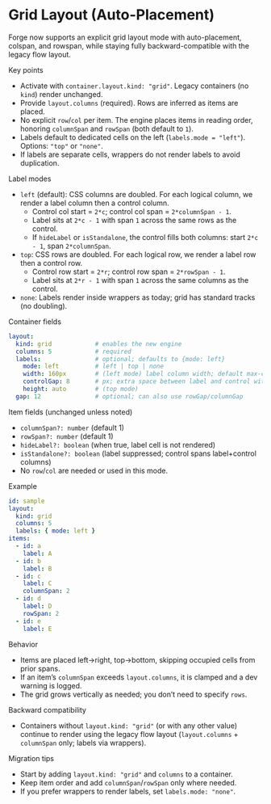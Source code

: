# Grid Layout (Auto-Placement)

Forge now supports an explicit grid layout mode with auto-placement, colspan, and rowspan, while staying fully backward-compatible with the legacy flow layout.

Key points
- Activate with `container.layout.kind: "grid"`. Legacy containers (no `kind`) render unchanged.
- Provide `layout.columns` (required). Rows are inferred as items are placed.
- No explicit `row`/`col` per item. The engine places items in reading order, honoring `columnSpan` and `rowSpan` (both default to `1`).
- Labels default to dedicated cells on the left (`labels.mode = "left"`). Options: `"top"` or `"none"`.
- If labels are separate cells, wrappers do not render labels to avoid duplication.

Label modes
- `left` (default): CSS columns are doubled. For each logical column, we render a label column then a control column.
  - Control col start = `2*c`; control col span = `2*columnSpan - 1`.
  - Label sits at `2*c - 1` with span `1` across the same rows as the control.
  - If `hideLabel` or `isStandalone`, the control fills both columns: start `2*c - 1`, span `2*columnSpan`.
- `top`: CSS rows are doubled. For each logical row, we render a label row then a control row.
  - Control row start = `2*r`; control row span = `2*rowSpan - 1`.
  - Label sits at `2*r - 1` with span `1` across the same columns as the control.
- `none`: Labels render inside wrappers as today; grid has standard tracks (no doubling).

Container fields
```yaml
layout:
  kind: grid            # enables the new engine
  columns: 5            # required
  labels:               # optional; defaults to {mode: left}
    mode: left          # left | top | none
    width: 160px        # (left mode) label column width; default max-content
    controlGap: 8       # px; extra space between label and control within a pair
    height: auto        # (top mode)
  gap: 12               # optional; can also use rowGap/columnGap
```

Item fields (unchanged unless noted)
- `columnSpan?: number` (default 1)
- `rowSpan?: number` (default 1)
- `hideLabel?: boolean` (when true, label cell is not rendered)
- `isStandalone?: boolean` (label suppressed; control spans label+control columns)
- No `row`/`col` are needed or used in this mode.

Example
```yaml
id: sample
layout:
  kind: grid
  columns: 5
  labels: { mode: left }
items:
  - id: a
    label: A
  - id: b
    label: B
  - id: c
    label: C
    columnSpan: 2
  - id: d
    label: D
    rowSpan: 2
  - id: e
    label: E
```

Behavior
- Items are placed left→right, top→bottom, skipping occupied cells from prior spans.
- If an item’s `columnSpan` exceeds `layout.columns`, it is clamped and a dev warning is logged.
- The grid grows vertically as needed; you don’t need to specify `rows`.

Backward compatibility
- Containers without `layout.kind: "grid"` (or with any other value) continue to render using the legacy flow layout (`layout.columns` + `columnSpan` only; labels via wrappers).

Migration tips
- Start by adding `layout.kind: "grid"` and `columns` to a container.
- Keep item order and add `columnSpan`/`rowSpan` only where needed.
- If you prefer wrappers to render labels, set `labels.mode: "none"`.
